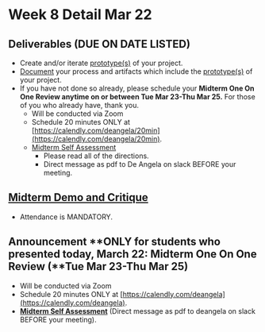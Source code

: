 # Week 8 Detail Mar 22

## Deliverables \(DUE ON DATE LISTED\)

* Create and/or iterate [prototype\(s\)](../project_plan/) of your project.
* [Document](../pre-work/website.md) your process and artifacts which include the [prototype\(s\)](../project_plan/) of your project.
* If you have not done so already, please schedule your **Midterm One On One Review anytime on or between Tue Mar 23-Thu Mar 25.** For those of you who already have, thank you.
  * Will be conducted via Zoom
  * Schedule 20 minutes ONLY at [https://calendly.com/deangela/20min](https://calendly.com/deangela/20min). 
  * [Midterm Self Assessment](../end_of_semester_deliverables/midterm_self_assessment.md) 
    * Please read all of the directions. 
    * Direct message as pdf to De Angela on slack BEFORE your meeting.

## [**Midterm Demo and Critique**](../critiques-demos-presentations-and-exhibition/midterm-project-demo-instructions.md)

* Attendance is MANDATORY.

## Announcement **ONLY for students who presented today, March 22: Midterm One On One Review \(**Tue Mar 23-Thu Mar 25\)

* Will be conducted via Zoom
* Schedule 20 minutes ONLY at [https://calendly.com/deangela](https://calendly.com/deangela).
* [**Midterm Self Assessment**](../end_of_semester_deliverables/midterm_self_assessment.md) \(Direct message as pdf to deangela on slack BEFORE your meeting\).

